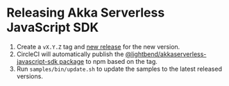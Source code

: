 # Releasing Akka Serverless JavaScript SDK

1. Create a `vX.Y.Z` tag and [new release](https://github.com/akkaserverless-javascript-sdk/releases/new) for the new version.
2. CircleCI will automatically publish the [@lightbend/akkaserverless-javascript-sdk package](https://www.npmjs.com/package/@lightbend/akkaserverless-javascript-sdk) to npm based on the tag.
3. Run `samples/bin/update.sh` to update the samples to the latest released versions.
